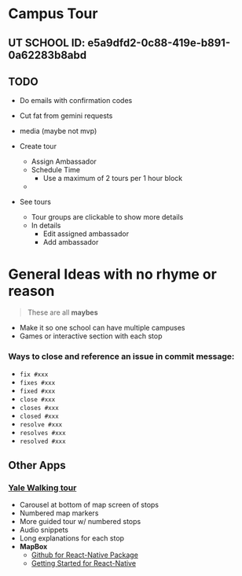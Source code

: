 # Campus Tour


## UT SCHOOL ID: e5a9dfd2-0c88-419e-b891-0a62283b8abd


## TODO

- Do emails with confirmation codes
- Cut fat from gemini requests
- media (maybe not mvp)









- Create tour
  - Assign Ambassador
  - Schedule Time
    - Use a maximum of 2 tours per 1 hour block
  - 
- See tours
  - Tour groups are clickable to show more details
  - In details
    - Edit assigned ambassador
    - Add ambassador




# General Ideas with no rhyme or reason

> These are all **maybes**

- Make it so one school can have multiple campuses
- Games or interactive section with each stop






### Ways to close and reference an issue in commit message:
- `fix #xxx`
- `fixes #xxx`
- `fixed #xxx`
- `close #xxx`
- `closes #xxx`
- `closed #xxx`
- `resolve #xxx`
- `resolves #xxx`
- `resolved #xxx`

## Other Apps

### [Yale Walking tour](https://apps.apple.com/us/app/yale-admissions-campus-tour/id1221482922)
- Carousel at bottom of map screen of stops
- Numbered map markers
- More guided tour w/ numbered stops
- Audio snippets 
- Long explanations for each stop
- **MapBox**
    - [Github for React-Native Package](https://github.com/rnmapbox/maps)
    - [Getting Started for React-Native](https://github.com/rnmapbox/maps/blob/main/docs/GettingStarted.md)


